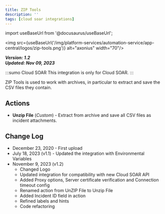 ```yaml
---
title: ZIP Tools
description: ''
tags: [cloud soar integrations]
---
```

import useBaseUrl from '@docusaurus/useBaseUrl';

<img src={useBaseUrl('/img/platform-services/automation-service/app-central/logos/zip-tools.png')} alt="axonius" width="70"/>

***Version: 1.2  
Updated: Nov 09, 2023***

:::sumo Cloud SOAR
This integration is only for Cloud SOAR.
:::

ZIP Tools is used to work with archives, in particular to extract and save the CSV files they contain.

## Actions

* **Unzip File** (*Custom*) - Extract from archive and save all CSV files as incident attachments.

## Change Log

* December 23, 2020 - First upload
* July 18, 2023 (v1.1) - Updated the integration with Environmental Variables
* November 9, 2023 (v1.2)
	+ Changed Logo
	+ Updated integration for compatibility with new Cloud SOAR API
	+ Added Proxy options, Server certificate verification and Connection timeout config
	+ Renamed action from UnZIP File to Unzip File
	+ Added Incident ID field in action
	+ Refined labels and hints
	+ Code refactoring
